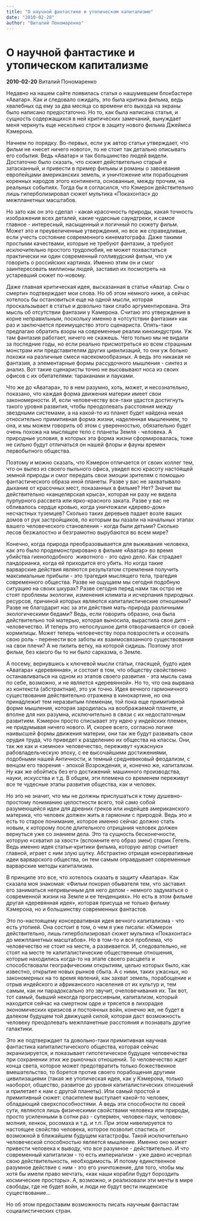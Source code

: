 ```yaml
---
title: "О научной фантастике и утопическом капитализме"
date: "2010-02-20"
author: "Виталий Пономаренко"
---
```


# О научной фантастике и утопическом капитализме

**2010-02-20** Виталий Пономаренко

Недавно на нашем сайте появилась статья о нашумевшем блокбастере «Аватар». Как и следовало ожидать, это была критика фильма, ведь хвалебных од ему за два месяца со времени его выхода на экраны было написано предостаточно. Но то, как была написана статья, и сущность содержащихся в ней критических замечаний, вынуждает меня черкнуть еще несколько строк в защиту нового фильма Джеймса Кэмерона.

Начнем по порядку. Во-первых, если уж автор статьи утверждает, что фильм не «несет ничего нового», то не стоит так детально описывать его события. Ведь «Аватар» и так большинство людей видели. Достаточно было сказать, что сюжет действительно старый и затасканный, и привести в пример фильмы и романы о завоевания европейцами американских земель, и уничтожение или порабощения коренных народов этого континента, основанные, между прочим, на реальных событиях. Тогда бы я согласился, что Кэмерон действительно лишь гиперболизировал сюжет мультика «Покахонтас» до межпланетных масштабов.

Но зато как он это сделал - какая красочность природы, какая точность изображения всех деталей, какие чудесные саундтреки, и самое главное - интересный, насыщенный и логичный по сюжету фильм. Может это и преувеличенные утверждения, но все же справедливые, если учесть состояние современного кинематографа. Даже такими простыми качествами, которые не требуют фантазии, а требуют исключительно простого трудолюбия, не может похвастаться практически ни один современный голливудский фильм, что уж говорить о российских картинах. Именно этим он и смог заинтересовать миллионы людей, заставил их посмотреть на устаревший сюжет по-новому.

Даже главная критическая идея, высказанная в статье «Аватар. Сны о смерти» подтверждает мои слова. Но об этом немного ниже, а сейчас хотелось бы остановиться еще на одной мысли, которая проскальзывает в статье и довольно таки слабо аргументирована. Эта мысль об отсутствии фантазии у Камерона. Считаю это утверждение в корне неправильным, поскольку именно в «отсутствии фантазии» как раз и заключается преимущество этого сценариста. Опять-таки предлагаю обратить взоры на современные реалии киноиндустрии. Уж там фантазия работает, ничего не скажешь. Чего только мы не видали за последние годы, но если реально присмотреться ко всем страшным монстрам или представителям других цивилизаций, то они уж больно похожи на различные смеси насекомообразных. А ведь это никакая не фантазия, а элементарные формы рассудочного мышления - синтез и анализ. Вот такие сценаристы точно не высовывают носа из своих офисов с их обитателями: тараканами и пауками.

Что же до «Аватара», то в нем разумно, хоть, может, и несознательно, показано, что каждая форма движения материи имеет свои закономерности. И, если человечеству все-таки удастся достигнуть такого уровня развития, чтобы преодолевать расстояния между звездными системами, а на какой-то из планет будет найдена некая относительно примитивная форма жизни, наделенная мышлением, то она, и мы можем говорить об этом с уверенностью, обязательно будет очень похожа на мыслящее тело с планеты Земля - человека. А природные условия, в которых эта форма жизни сформировалась, тоже не сильно будут отличаться он нашей флоры и фауны времен первобытного общества.

Поэтому и можно сказать, что Кэмерон отличается от своих коллег тем, что он вылез из своего пыльного офиса, увидел всю красоту настоящей земной природы и смог передать свои эмоции зрителям с помощью фантастического образа иной планеты. Разве у вас не захватывало дыхание от красочных мест, показанных в фильме? Нет? Значит вы действительно «канцелярская крыса», которая ни разу не видела пурпурного рассвета или ярко-красного заката. Разве у вас не обливалось сердце кровью, когда уничтожали «дерево-дом» несчастных туземцев? Сколько таких деревьев падает возле ваших домов от рук застройщиков, по которым вы лазали на начальных этапах вашего человеческого становления - когда были детьми? Сколько лесов безжалостно и безграмотно вырубаются во всем мире?

Конечно, когда природа преобразовывается для выживания человека, как это было продемонстрировано в фильме «Аватар» во время убийства гиеноподобного  животного - это одно дело. Как страдает пандорианка, когда ей приходится его убить. Но когда такие варварские действия являются результатом стремления получить максимальные прибыли - это трагедия мыслящего тела, трагедия современного общества. Разве не ощущаем мы сегодня подобную ситуацию на своих шкурах? Разве сегодня перед нами так остро не стоят проблемы экологии, изменения климата и исчерпания природных ресурсов, причиной которых являются капиталистические отношении? Разве не благодарит нас за эти действия мать-природа различными экологическими бедами? Ведь, если говорить образно, она была действительно той матерью, которая выносила, вырастила свое дитя - человечество. И теперь это непослушное дитя отворачивается от своей кормилицы. Может теперь человечеству пора повзрослеть и осознать свою роль - перенести все заботы их взаимосвязанного существования на свои плечи? А не пилить ветку, на которой сидишь. Поэтому этот фильм, без какого бы то ни было сарказма, о Земле.

А посему, вернувшись к ключевой мысли статьи, гласящей, будто идея «Аватара» «деревянная», и состоит в том, что обществу свойственно останавливаться на одном из этапов своего развития - эта мысль сама по себе, возможно, и не является «деревянной». Но то, что она вырвана из контекста (абстрактная), это уж точно. Идея вечного гармоничного существования действительно отражена в кинокартине, но она принадлежит тем неразвитым племенам, той пока еще примитивной форме мышления, которая зародилась на воображаемой планете, и вполне для них разумна, исключительно в связи с их недостаточным развитием. Кэмерон просто списывает эту идею у индейских племен, не придумывая ничего нового. И, скорее всего, согласно логике наивысшей формы движения материи, они так же будут развивать свои орудия труда, что приведет к разделению их общества на классы. Они, так же как и «земное» человечество, переживут «ужасную» рабовладельческую эпоху, с ее высочайшими достижениями, подобными нашей Античности, и темный средневековый феодализм, с венцом его творения - эпохой Возрождения, и, конечно же, капитализм. Ну как же обойтись без его достижений: машинного производства, науки, искусства и т.д. В общем, эти племена со временем переживут все те чудесные этапы развития общества, как и человек.

Но это не значит, что мы не должны прислушаться к тому душевно-простому пониманию целостности всего, той само собой разумеющейся идеи для древних греков или индейцев американского материка, что человек должен жить в гармонии с природой. Ведь это и есть то старое понимание, которое именно сейчас должно стать новым, к которому после длительного отрицания человек должен вернуться уже со знанием дела. Это та сущность бесконечности, которую «схватил за хвост» (вспомните его образ змеи) старик Гегель. Ведь именно идея статьи-критики фильма, которую автор считает главной, играет с ним злую шутку. Абстрактно отрицая консервативные идеи варварского общества, он тем самым оправдывает современные варварские методы капитализма.

В принципе это все, что хотелось сказать в защиту «Аватара». Как сказала моя знакомая: «Фильм покорил обывателя тем, что заставил его заниматься непривычным для него делом - немного задуматься о современной жизни на Земле и ее тенденциях». Но есть в этом фильме другая «деревянная идея», которая присуща не только фильму Кэмерона, но и большинству современных фантастов.

Это по-настоящему консервативная идея вечного капитализма - что есть утопией. Она состоит в том, о чем я уже писали: «Кэмерон действительно, лишь гиперболизировал сюжет мультика «Покахонтас» до межпланетных масштабов». Но в том-то и вся проблема, что человечество не стоит на месте, а развивается. И, следовательно, не стоят на месте те капиталистические общественные отношения, которые находились когда-то на этапе своего расцвета и способствовали географическим открытиям, целью которых было, как известно, открытие новых рынков сбыта. А с ними, таких ужасных, но закономерных на то время явлений, как захват земель, порабощение и отрыв индейского и африканского населения от их культур и, тем самым, как ни парадоксально это звучит, очеловечивания их. Так вот, тот самый, бывший некогда прогрессивным, капитализм, который находится сейчас на смертном одре и трясется в лихорадке экономических кризисов и постоянных войн, конечно же, не будет в далеком будущем той движущей силой, которая даст возможность человеку преодолевать межпланетные расстояния и познавать другие галактики.

Это же подтверждает та довольно-таки примитивная научная фантастика капиталистического общества, которая сейчас экранизируется, и показывает гипотетическое будущее человечества при сохранении этих же рыночных отношений. То человечество ждет конца света, которое может предотвратить только божественное вмешательство, то борется против своего порабощения другими цивилизациями (такая же утопическая идея, как у Кэмерона, только наоборот, общество, развитое до уровня капиталистических отношений и прилетает к нам с другой планеты). Или самый простой и примитивный сюжет: спасителем выступает какой-то человек, обладающий сверхспособностями. А ведь эти способности по своей сути, являются лишь физическими свойствами человека или природы, просто усиленными в сотни раз - супермен, человек-паук, человек-молния, хенкок, росомаха и т.д. и т.п. При этом нивелируется то настоящее свойство человека, которое позволит спастись от возможной в ближайшем будущем катастрофы. Такой исключительно человеческой способностью является мышление. Именно оно может привести человека к выводу, что все разумное - действительно. И что современный капитализм - то есть империализм - уже давно исчерпал свою действительность, необходимость. И потому единственное разумное действие с ним - это его уничтожение, для того, чтобы мы хотя бы имели право мечтать, «как наши корабли будут бороздить космические просторы». А, возможно, и реализовали эти мечты в мире свободы, где не будет войн, и люди не будут вести нищенское существование...

Но об этом предоставим возможность писать научным фантастам социалистических стран.